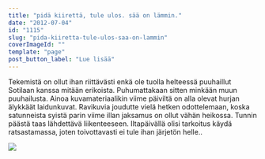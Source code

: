 ```yaml
---
title: "pidä kiirettä, tule ulos. sää on lämmin."
date: "2012-07-04"
id: "1115"
slug: "pida-kiiretta-tule-ulos-saa-on-lammin"
coverImageId: ""
template: "page"
post_button_label: "Lue lisää"
---
```


Tekemistä on ollut ihan riittävästi enkä ole tuolla helteessä puuhaillut Sotilaan kanssa mitään erikoista. Puhumattakaan sitten minkään muun puuhailusta. Ainoa kuvamateriaalikin viime päiviltä on alla olevat hurjan älykkäät laidunkuvat. Ravikuvia joudutte vielä hetken odottelemaan, koska satunneista syistä parin viime illan jaksamus on ollut vähän heikossa. Tunnin päästä taas lähdettävä liikenteeseen. Iltapäivällä olisi tarkoitus käydä ratsastamassa, joten toivottavasti ei tule ihan järjetön helle..

  

[![](images/hehe.png)](http://2.bp.blogspot.com/-ntR_zwv3-lw/T_PyFm7aWrI/AAAAAAAAAz0/X3MXrlX9-Fk/s1600/hehe.png)
